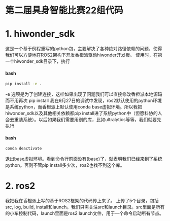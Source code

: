 # 第二届具身智能比赛22组代码
# 1. hiwonder_sdk
  这是一个基于例程重写的python包，主要解决了各种绝对路径依赖的问题，使得我们可以方便地在ROS2架构下开发香橙派驱动hiwonder开发板。
  使用时，在第一个hiwonder_sdk目录下，执行
#### bash
```bash
pip install -e .
```
  -e 选项是为了创建连接，这样如果出现了问题我们可以直接修改香橙派本地源码而不用再次 pip install
  我在9月27日的调试中发现，ros2默认使用的python环境是系统python，而香橙派上默认使用conda base虚拟环境。所以我把hiwonder_sdk以及其他相关依赖都pip install进了系统python中（但愿科协的人会去重装系统）。以后如果我们需要用别的库，比如ultralytics等等，我们就要先执行
#### bash
```bash
conda deactivate
```
  退出base虚拟环境。看到命令行前面没有(base)了，就表明我们已经来到了系统python。否则不管pip install多少次，ros2也找不到这个库。
# 2. ros2
  我把我在香橙派上写的基于ROS2框架的代码传上来了。
  上传了5个目录，包括src, log, build, install和launch。我们只需关注src和launch目录。src里面是所有的小车控制代码，launch里面是ros2 launch文件，用于一个命令启动所有节点。
  
